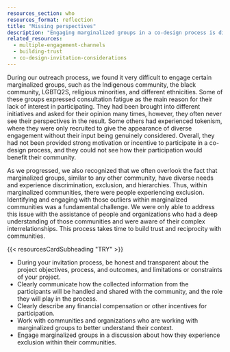 ```yaml
---
resources_section: who
resources_format: reflection
title: "Missing perspectives"
description: "Engaging marginalized groups in a co-design process is difficult due to past mistreatments."
related_resources:
  - multiple-engagement-channels
  - building-trust
  - co-design-invitation-considerations
---
```


During our outreach process, we found it very difficult to engage certain marginalized groups, such as the Indigenous community, the black community, LGBTQ2S, religious minorities, and different ethnicities. Some of these groups expressed consultation fatigue as the main reason for their lack of interest in participating. They had been brought into different initiatives and asked for their opinion many times, however, they often never see their perspectives in the result. Some others had experienced tokenism, where they were only recruited to give the appearance of diverse engagement without their input being genuinely considered. Overall, they had not been provided strong motivation or incentive to participate in a co-design process, and they could not see how their participation would benefit their community.


As we progressed, we also recognized that we often overlook the fact that marginalized groups, similar to any other community, have diverse needs and experience discrimination, exclusion, and hierarchies. Thus, within marginalized communities, there were people experiencing exclusion. Identifying and engaging with those outliers within marginalized communities was a fundamental challenge. We were only able to address this issue with the assistance of people and organizations who had a deep understanding of those communities and were aware of their complex interrelationships. This process takes time to build trust and reciprocity with communities.

{{< resourcesCardSubheading "TRY" >}}

- During your invitation process, be honest and transparent about the project objectives, process, and outcomes, and limitations or constraints of your project.
- Clearly communicate how the collected information from the participants will be handled and shared with the community, and the role they will play in the process.
- Clearly describe any financial compensation or other incentives for participation.
- Work with communities and organizations who are working with marginalized groups to better understand their context. 
- Engage marginalized groups in a discussion about how they experience exclusion within their communities.
